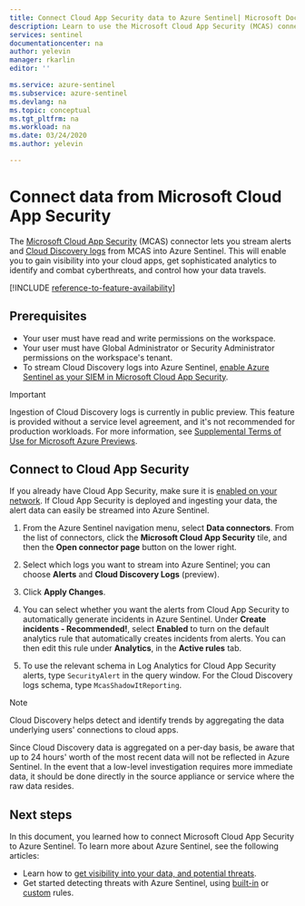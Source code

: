 ```yaml
---
title: Connect Cloud App Security data to Azure Sentinel| Microsoft Docs
description: Learn to use the Microsoft Cloud App Security (MCAS) connector to stream alerts and Cloud Discovery logs from MCAS into Azure Sentinel. 
services: sentinel
documentationcenter: na
author: yelevin
manager: rkarlin
editor: ''

ms.service: azure-sentinel
ms.subservice: azure-sentinel
ms.devlang: na
ms.topic: conceptual
ms.tgt_pltfrm: na
ms.workload: na
ms.date: 03/24/2020
ms.author: yelevin

---
```

# Connect data from Microsoft Cloud App Security 

The [Microsoft Cloud App Security](/cloud-app-security/what-is-cloud-app-security) (MCAS) connector lets you stream alerts and [Cloud Discovery logs](/cloud-app-security/tutorial-shadow-it) from MCAS into Azure Sentinel. This will enable you to gain visibility into your cloud apps, get sophisticated analytics to identify and combat cyberthreats, and control how your data travels.

[!INCLUDE [reference-to-feature-availability](includes/reference-to-feature-availability.md)]

## Prerequisites

- Your user must have read and write permissions on the workspace.
- Your user must have Global Administrator or Security Administrator permissions on the workspace's tenant.
- To stream Cloud Discovery logs into Azure Sentinel, [enable Azure Sentinel as your SIEM in Microsoft Cloud App Security](/cloud-app-security/siem-sentinel).

> [!IMPORTANT]
> Ingestion of Cloud Discovery logs is currently in public preview.
> This feature is provided without a service level agreement, and it's not recommended for production workloads.
> For more information, see [Supplemental Terms of Use for Microsoft Azure Previews](https://azure.microsoft.com/support/legal/preview-supplemental-terms/).
 
## Connect to Cloud App Security

If you already have Cloud App Security, make sure it is [enabled on your network](/cloud-app-security/getting-started-with-cloud-app-security).
If Cloud App Security is deployed and ingesting your data, the alert data can easily be streamed into Azure Sentinel.


1. From the Azure Sentinel navigation menu, select **Data connectors**. From the list of connectors, click the **Microsoft Cloud App Security** tile, and then the **Open connector page** button on the lower right.

1. Select which logs you want to stream into Azure Sentinel; you can choose **Alerts** and **Cloud Discovery Logs** (preview). 

1. Click **Apply Changes**.

1. You can select whether you want the alerts from Cloud App Security to automatically generate incidents in Azure Sentinel. Under **Create incidents - Recommended!**, select **Enabled** to turn on the default analytics rule that automatically creates incidents from alerts. You can then edit this rule under **Analytics**, in the  **Active rules** tab.

1. To use the relevant schema in Log Analytics for Cloud App Security alerts, type `SecurityAlert` in the query window. For the Cloud Discovery logs schema, type `McasShadowItReporting`.

> [!NOTE]
> Cloud Discovery helps detect and identify trends by aggregating the data underlying users' connections to cloud apps.
>
> Since Cloud Discovery data is aggregated on a per-day basis, be aware that up to 24 hours' worth of the most recent data will not be reflected in Azure Sentinel. 
In the event that a low-level investigation requires more immediate data, it should be done directly in the source appliance or service where the raw data resides.

## Next steps
In this document, you learned how to connect Microsoft Cloud App Security to Azure Sentinel. To learn more about Azure Sentinel, see the following articles:
- Learn how to [get visibility into your data, and potential threats](get-visibility.md).
- Get started detecting threats with Azure Sentinel, using [built-in](./detect-threats-built-in.md) or [custom](detect-threats-custom.md) rules.